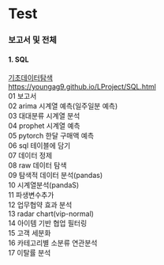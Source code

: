 # Test

### 보고서 및 전체 
#### 1. SQL 
[기초데이터탐색](https://youngag9.github.io/LProject/01_기초데이터탐색.html)  
<a>https://youngag9.github.io/LProject/SQL.html</a>  
01 보고서  
02 arima 시계열 예측(일주일분 예측)  
03 대대분류 시계열 분석  
04 prophet 시계열 예측  
05 pytorch 한달 구매액 예측  
06 sql 테이블에 담기  
07 데이터 정제  
08 raw 데이터 탐색  
09 탐색적 데이터 분석(pandas)  
10 시계열분석(pandaS)  
11 파생변수추가  
12 업무협약 효과 분석  
13 radar chart(vip-normal)  
14 아이템 기반 협업 필터링  
15 고객 세분화  
16 카테고리별 소분류 연관분석  
17 이탈률 분석  
